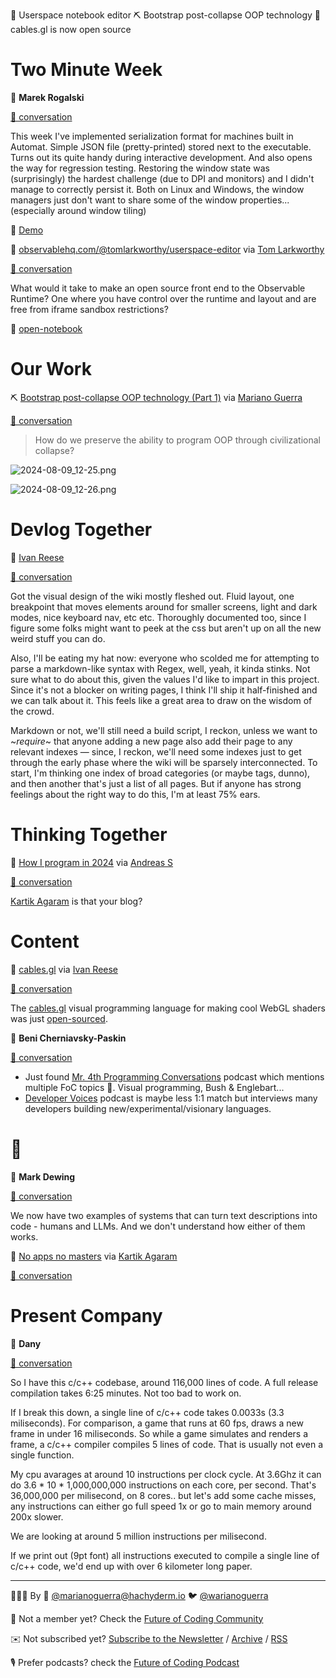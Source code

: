 <!--
.. title: Future of Coding Weekly 2024/08 Week 2
.. slug: future-of-coding-weekly-202408-week-2
.. date: 2024-08-11 23:43:25 UTC+02:00
.. tags: 
.. category: 
.. link: 
.. description: 
.. type: text
-->

📔 Userspace notebook editor ⛏️ Bootstrap post-collapse OOP technology 🔌 cables.gl is now open source

# Two Minute Week

💬 **Marek Rogalski**

[🧵 conversation](https://history.futureofcoding.org/history/weekly/2024/08/W2/two-minute-week.html#2024-08-09T15:39:05.156Z)

This week I've implemented serialization format for machines built in Automat. Simple JSON file (pretty-printed) stored next to the executable. Turns out its quite handy during interactive development. And also opens the way for regression testing. Restoring the window state was (surprisingly) the hardest challenge (due to DPI and monitors) and I didn't manage to correctly persist it. Both on Linux and Windows, the window managers just don't want to share some of the window properties... (especially around window tiling)

🎥 [Demo](http://history.futureofcoding.org/history/msg_files/F07/F07G79SSBPF.mp4)

📔 [observablehq.com/@tomlarkworthy/userspace-editor](https://observablehq.com/@tomlarkworthy/userspace-editor) via [Tom Larkworthy](https://webcode.run)

[🧵 conversation](https://history.futureofcoding.org/history/weekly/2024/08/W2/two-minute-week.html#2024-08-10T14:43:21.759Z)

What would it take to make an open source front end to the Observable Runtime? One where you have control over the runtime and layout and are free from iframe sandbox restrictions?

🎥 [open-notebook](http://history.futureofcoding.org/history/msg_files/F07/F07GAJ8495K.mov)

# Our Work

⛏️ [Bootstrap post-collapse OOP technology (Part 1)](https://marianoguerra.org/posts/bootstrap-post-collapse-oop-technology-part-1/) via [Mariano Guerra](https://twitter.com/warianoguerra)

[🧵 conversation](https://history.futureofcoding.org/history/weekly/2024/08/W2/share-your-work.html#2024-08-09T10:29:00.459Z)

>  How do we preserve the ability to program OOP through civilizational collapse?

![2024-08-09_12-25.png](http://history.futureofcoding.org/history/msg_files/F07/F07G8KB1475.png)

![2024-08-09_12-26.png](http://history.futureofcoding.org/history/msg_files/F07/F07G23V1JKG.png)

# Devlog Together

💬 [Ivan Reese](http://ivanish.ca/)

[🧵 conversation](https://history.futureofcoding.org/history/weekly/2024/08/W2/devlog-together.html#2024-08-05T05:36:47.656Z)

Got the visual design of the wiki mostly fleshed out. Fluid layout, one breakpoint that moves elements around for smaller screens, light and dark modes, nice keyboard nav, etc etc. Thoroughly documented too, since I figure some folks might want to peek at the css but aren't up on all the new weird stuff you can do.



Also, I'll be eating my hat now: everyone who scolded me for attempting to parse a markdown-like syntax with Regex, well, yeah, it kinda stinks. Not sure what to do about this, given the values I'd like to impart in this project. Since it's not a blocker on writing pages, I think I'll ship it half-finished and we can talk about it. This feels like a great area to draw on the wisdom of the crowd.



Markdown or not, we'll still need a build script, I reckon, unless we want to  ~_*require*_~  that anyone adding a new page also add their page to any relevant indexes — since, I reckon, we'll need some indexes just to get through the early phase where the wiki will be sparsely interconnected. To start, I'm thinking one index of broad categories (or maybe tags, dunno), and then another that's just a list of all pages. But if anyone has strong feelings about the right way to do this, I'm at least 75% ears.

# Thinking Together

📝 [How I program in 2024](http://akkartik.name/post/programming-2024) via [Andreas S](https://twitter.com/curious_reader)

[🧵 conversation](https://history.futureofcoding.org/history/weekly/2024/08/W2/thinking-together.html#2024-08-05T10:28:07.265Z)

[Kartik Agaram](http://akkartik.name/about) is that your blog?

# Content

🔌 [cables.gl](http://cables.gl) via [Ivan Reese](http://ivanish.ca/)

[🧵 conversation](https://history.futureofcoding.org/history/weekly/2024/08/W2/linking-together.html#2024-08-06T06:16:25.602Z)

The [cables.gl](http://cables.gl) visual programming language for making cool WebGL shaders was just [open-sourced](https://cables.gl/standalone).

💬 **Beni Cherniavsky-Paskin**

[🧵 conversation](https://history.futureofcoding.org/history/weekly/2024/08/W2/linking-together.html#2024-08-11T20:37:26.404Z)


* Just found [Mr. 4th Programming Conversations](https://conversations.mr4th.com/) podcast which mentions multiple FoC topics 🍰.  Visual programming, Bush & Englebart...
* [Developer Voices](https://pod.link/developer-voices) podcast is maybe less 1:1 match but interviews many developers building new/experimental/visionary languages.



# 🤖

💬 **Mark Dewing**

[🧵 conversation](https://history.futureofcoding.org/history/weekly/2024/08/W2/of-ai.html#2024-08-07T16:37:31.713Z)

We now have two examples of systems that can turn text descriptions into code - humans and LLMs.  And we don't understand how either of them works.

📝 [No apps no masters](https://interconnected.org/home/2024/08/09/no-apps-no-masters) via [Kartik Agaram](http://akkartik.name/about)

[🧵 conversation](https://history.futureofcoding.org/history/weekly/2024/08/W2/of-ai.html#2024-08-09T17:31:24.596Z)

# Present Company

💬 **Dany**

[🧵 conversation](https://history.futureofcoding.org/history/weekly/2024/08/W2/present-company.html#2024-08-10T07:25:05.524Z)

So I have this c/c++ codebase, around 116,000 lines of code. A full release compilation takes 6:25 minutes. Not too bad to work on.



If I break this down, a single line of c/c++ code takes 0.0033s (3.3 miliseconds). For comparison, a game that runs at 60 fps, draws a new frame in under 16 miliseconds. So while a game simulates and renders a frame, a c/c++ compiler compiles 5 lines of code. That is usually not even a single function.



My cpu avarages at around 10 instructions per clock cycle. At 3.6Ghz it can do 3.6 * 10 * 1,000,000,000 instructions on each core, per second. That's 36,000,000 per milisecond, on 8 cores.. but let's add some cache misses, any instructions can either go full speed 1x or go to main memory around 200x slower.

We are looking at around 5 million instructions per milisecond.



If we print out (9pt font) all instructions executed to compile a single line of c/c++ code, we'd end up with over 6 kilometer long paper.





----------

👨🏽‍💻 By 🐘 [@marianoguerra@hachyderm.io](https://hachyderm.io/@marianoguerra) 🐦 [@warianoguerra](https://twitter.com/warianoguerra)

💬 Not a member yet? Check the [Future of Coding Community](https://futureofcoding.org/)

✉️ Not subscribed yet? [Subscribe to the Newsletter](https://newsletter.futureofcoding.org/join/) / [Archive](https://newsletter.futureofcoding.org/archive.html) / [RSS](https://history.futureofcoding.org/newsletter/rss.xml)

🎙️ Prefer podcasts? check the [Future of Coding Podcast](https://futureofcoding.org/episodes/)
